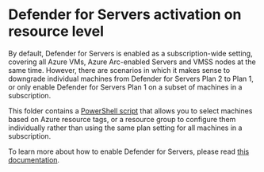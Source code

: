 # Defender for Servers activation on resource level

By default, Defender for Servers is enabled as a subscription-wide setting, covering all Azure VMs, Azure Arc-enabled Servers and VMSS nodes at the same time. However, there are scenarios in which it makes sense to downgrade individual machines from Defender for Servers Plan 2 to Plan 1, or only enable Defender for Servers Plan 1 on a subset of machines in a subscription.

This folder contains a [PowerShell script](https://github.com/Azure/Microsoft-Defender-for-Cloud/blob/main/Powershell%20scripts/Defender%20for%20Servers%20on%20resource%20level/ResourceLevelPricingAtScale.ps1) that allows you to select machines based on Azure resource tags, or a resource group to configure them individually rather than using the same plan setting for all machines in a subscription.

To learn more about how to enable Defender for Servers, please read [this documentation](https://learn.microsoft.com/en-us/azure/defender-for-cloud/tutorial-enable-servers-plan).